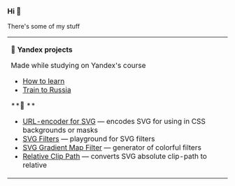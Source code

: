 ### Hi 👋

There's some of my stuff

<table><tr><td valign="top" width="50%">

**📑 Yandex projects**

Made while studying on Yandex's course

* [How to learn](https://alicehab.github.io/how-to-learn/)
* [Train to Russia](https://alicehab.github.io/russian-travel/)

**📐 **

* [URL-encoder for SVG](http://yoksel.github.io/url-encoder/) — encodes SVG for using in CSS backgrounds or masks
* [SVG Filters](http://yoksel.github.io/svg-filters/) — playground for SVG filters
* [SVG Gradient Map Filter](http://yoksel.github.io/svg-gradient-map/) — generator of colorful filters 
* [Relative Clip Path](https://yoksel.github.io/relative-clip-path/) — converts SVG absolute clip-path to relative

<!--
</td><td valign="top" width="50%">

**🛠 Tools for markup**

* [HTML Tree](http://yoksel.github.io/html-tree/en) — shows document tree for given HTML
* [Pixel Glass](https://yoksel.github.io/pixel-glass-js/) — tiny JS library for visual checking markup

**🎨 Tools for colors**

* [Handy Colors](https://yoksel.github.io/handy-colors/) — CSS named colors with ready palettes
* [Tema](https://yoksel.github.io/tema/) — palettes generator from CSS/SCSS/Less variables. Convenient for pet projects without fixed design

**💃 Just for fun**

* [Emoji Brush](https://yoksel.github.io/emoji-brush/)
* [Snowflake Painter](https://yoksel.github.io/snowflake/)
* [Box-shadow Painter](http://yoksel.github.io/shadowPainter/)

</td></tr></table>

**Для верстальщиков**

* [Слова, часто используемые в CSS-классах](https://github.com/yoksel/common-words)
* [Простые правила разметки](http://yoksel.github.io/easy-markup/)
* [Простой CSS](https://yoksel.github.io/easy-css/)
* [HTML & CSS: как не надо](https://yoksel.github.io/bad-practices/)
-->

<!--
**AliceHab/AliceHab** is a ✨ _special_ ✨ repository because its `README.md` (this file) appears on your GitHub profile.

Here are some ideas to get you started:

- 🔭 I’m currently working on ...
- 🌱 I’m currently learning ...
- 👯 I’m looking to collaborate on ...
- 🤔 I’m looking for help with ...
- 💬 Ask me about ...
- 📫 How to reach me: ...
- 😄 Pronouns: ...
- ⚡ Fun fact: ...
-->
